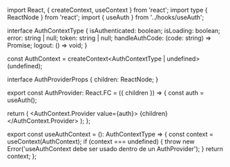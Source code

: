 import React, { createContext, useContext } from 'react';
import type { ReactNode } from 'react';
import { useAuth } from '../hooks/useAuth';

interface AuthContextType {
  isAuthenticated: boolean;
  isLoading: boolean;
  error: string | null;
  token: string | null;
  handleAuthCode: (code: string) => Promise<void>;
  logout: () => void;
}

const AuthContext = createContext<AuthContextType | undefined>(undefined);

interface AuthProviderProps {
  children: ReactNode;
}

export const AuthProvider: React.FC<AuthProviderProps> = ({ children }) => {
  const auth = useAuth();

  return (
    <AuthContext.Provider value={auth}>
      {children}
    </AuthContext.Provider>
  );
};

export const useAuthContext = (): AuthContextType => {
  const context = useContext(AuthContext);
  if (context === undefined) {
    throw new Error('useAuthContext debe ser usado dentro de un AuthProvider');
  }
  return context;
};
